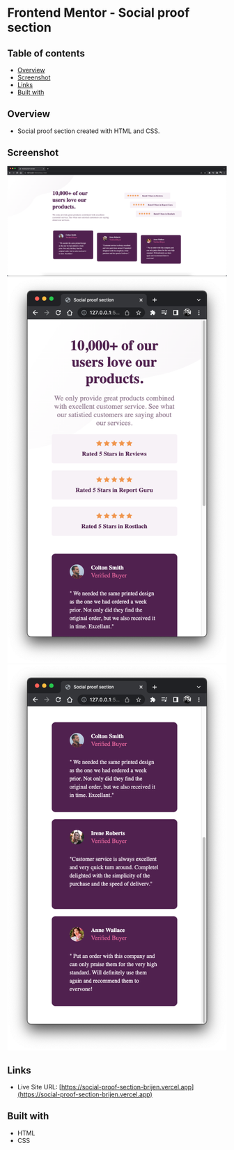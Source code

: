 # Frontend Mentor - Social proof section

## Table of contents

- [Overview](#overview)
- [Screenshot](#screenshot)
- [Links](#links)
- [Built with](#Built-with)


## Overview
- Social proof section created with HTML and CSS.

## Screenshot

![](./images/preview_1.png)
![](./images/preview_2.png)
![](./images/preview_3.png)


## Links

- Live Site URL: [https://social-proof-section-brijen.vercel.app](https://social-proof-section-brijen.vercel.app)

## Built with

- HTML
- CSS